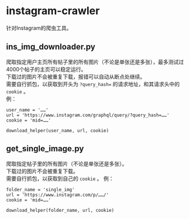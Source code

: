 # instagram-crawler
针对Instagram的爬虫工具。  
## ins_img_downloader.py
爬取指定用户主页所有帖子里的所有图片（不论是单张还是多张），最多测试过4000个帖子的主页可以稳定运行。  
下载过的图片不会被重复下载，报错可以自动从断点处继续。  
需要自行抓包，以获取到开头为 ```?query_hash=``` 的请求地址，和其请求头中的 ```cookie``` 。  
例：  
```
user_name = '……'  
url = 'https://www.instagram.com/graphql/query/?query_hash=……'  
cookie = 'mid=……'  
  
download_helper(user_name, url, cookie)  
```  
## get_single_image.py  
爬取指定帖子里的所有图片（不论是单张还是多张）。  
下载过的图片不会被重复下载。  
需要自行抓包，以获取到自己的 ```cookie``` 。
例：  
```
folder_name = 'single_img'
url = 'https://www.instagram.com/p/……/'
cookie = 'mid=……'

download_helper(folder_name, url, cookie)
```  